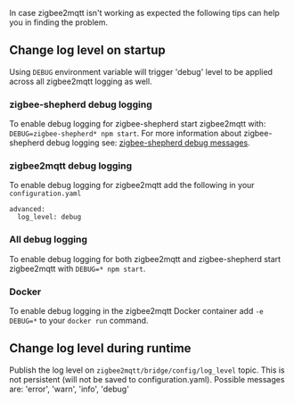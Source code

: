 In case zigbee2mqtt isn't working as expected the following tips can help you in finding the problem.

## Change log level on startup
Using `DEBUG` environment variable will trigger 'debug' level to be applied across all zigbee2mqtt logging as well. 

### zigbee-shepherd debug logging 
To enable debug logging for zigbee-shepherd start zigbee2mqtt with: `DEBUG=zigbee-shepherd* npm start`. For more information about zigbee-shepherd debug logging see: [zigbee-shepherd debug messages](https://github.com/zigbeer/zigbee-shepherd/wiki#8-debug-messages).

### zigbee2mqtt debug logging
To enable debug logging for zigbee2mqtt add the following in your `configuration.yaml`

```
advanced:
  log_level: debug
```

### All debug logging
To enable debug logging for both zigbee2mqtt and zigbee-shepherd start zigbee2mqtt with `DEBUG=* npm start`.

### Docker
To enable debug logging in the zigbee2mqtt Docker container add `-e DEBUG=*` to your `docker run` command.

## Change log level during runtime 
Publish the log level on `zigbee2mqtt/bridge/config/log_level` topic.
This is not persistent (will not be saved to configuration.yaml). Possible messages are: 'error', 'warn', 'info', 'debug'